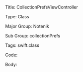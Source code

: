 Title:  CollectionPrefsViewController

Type:   Class

Major Group: Notenik

Sub Group:   collectionPrefs

Tags:   swift.class

Code:



Body:


